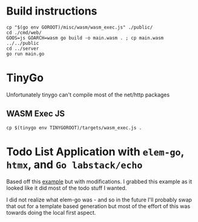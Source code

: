 # Build instructions

```
cp "$(go env GOROOT)/misc/wasm/wasm_exec.js" ./public/
cd ./cmd/web/
GOOS=js GOARCH=wasm go build -o main.wasm . ; cp main.wasm ../../public
cd ../server
go run main.go
```


# TinyGo

Unfortunately tinygo can't compile most of the net/http packages

## WASM Exec JS

```
cp $(tinygo env TINYGOROOT)/targets/wasm_exec.js .
```


# Todo List Application with `elem-go`, `htmx`, and `Go labstack/echo`

Based off this [example](https://github.com/chasefleming/elem-go/tree/main/examples/htmx-fiber-todo) but with modifications. I grabbed this example as it looked like it did most of the todo stuff I wanted.

I did not realize what elem-go was - and so in the future I'll probably swap that out for a template based generation but most of the effort of this was towards doing the local first aspect.

